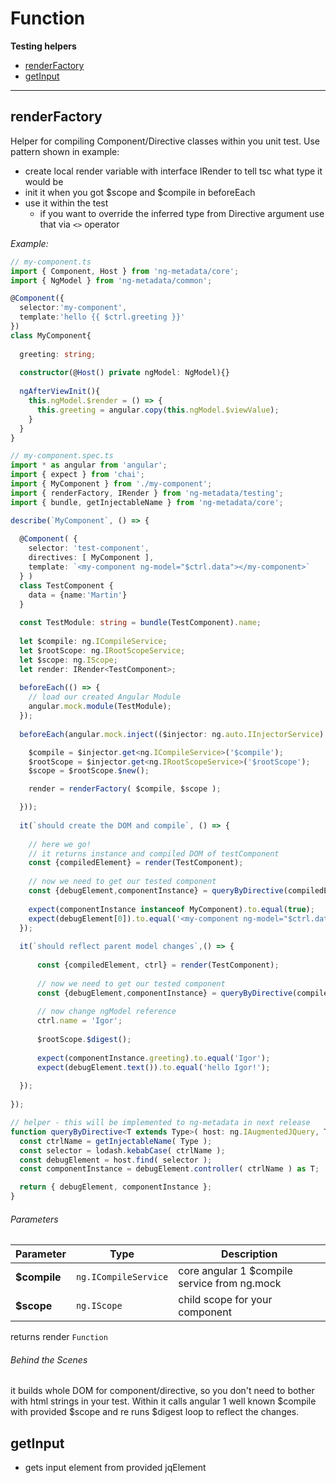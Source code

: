 # Function

**Testing helpers**

- [renderFactory](#renderfactory)
- [getInput](#getinput)

---

## renderFactory
 
Helper for compiling Component/Directive classes within you unit test.
Use pattern shown in example:
  - create local render variable with interface IRender to tell tsc what type it would be
  - init it when you got $scope and $compile in beforeEach
  - use it within the test
    - if you want to override the inferred type from Directive argument use that via `<>` operator

*Example:*

```typescript
// my-component.ts
import { Component, Host } from 'ng-metadata/core';
import { NgModel } from 'ng-metadata/common';

@Component({ 
  selector:'my-component',
  template:'hello {{ $ctrl.greeting }}'
})
class MyComponent{
  
  greeting: string;
  
  constructor(@Host() private ngModel: NgModel){}
  
  ngAfterViewInit(){
    this.ngModel.$render = () => {
      this.greeting = angular.copy(this.ngModel.$viewValue);
    }
  }
}

// my-component.spec.ts
import * as angular from 'angular';
import { expect } from 'chai';
import { MyComponent } from './my-component';
import { renderFactory, IRender } from 'ng-metadata/testing';
import { bundle, getInjectableName } from 'ng-metadata/core';

describe(`MyComponent`, () => {
  
  @Component( {
    selector: 'test-component',
    directives: [ MyComponent ],
    template: `<my-component ng-model="$ctrl.data"></my-component>`
  } )
  class TestComponent {
    data = {name:'Martin'}
  }
  
  const TestModule: string = bundle(TestComponent).name;
  
  let $compile: ng.ICompileService;
  let $rootScope: ng.IRootScopeService;
  let $scope: ng.IScope;
  let render: IRender<TestComponent>;
  
  beforeEach(() => {
    // load our created Angular Module
    angular.mock.module(TestModule);
  });
  
  beforeEach(angular.mock.inject(($injector: ng.auto.IInjectorService) => {

    $compile = $injector.get<ng.ICompileService>('$compile');
    $rootScope = $injector.get<ng.IRootScopeService>('$rootScope');
    $scope = $rootScope.$new();

    render = renderFactory( $compile, $scope );

  }));
  
  it(`should create the DOM and compile`, () => {   
    
    // here we go!
    // it returns instance and compiled DOM of testComponent
    const {compiledElement} = render(TestComponent);
    
    // now we need to get our tested component
    const {debugElement,componentInstance} = queryByDirective(compiledElement,MyComponent);
    
    expect(componentInstance instanceof MyComponent).to.equal(true);
    expect(debugElement[0]).to.equal('<my-component ng-model="$ctrl.data">hello Martin!</my-component>');
  });
  
  it(`should reflect parent model changes`,() => {
  
      const {compiledElement, ctrl} = render(TestComponent);
          
      // now we need to get our tested component
      const {debugElement,componentInstance} = queryByDirective(compiledElement,MyComponent);
      
      // now change ngModel reference
      ctrl.name = 'Igor';
      
      $rootScope.$digest();
      
      expect(componentInstance.greeting).to.equal('Igor');
      expect(debugElement.text()).to.equal('hello Igor!');
          
  });
  
});

// helper - this will be implemented to ng-metadata in next release
function queryByDirective<T extends Type>( host: ng.IAugmentedJQuery, Type: T ) {
  const ctrlName = getInjectableName( Type );
  const selector = lodash.kebabCase( ctrlName );
  const debugElement = host.find( selector );
  const componentInstance = debugElement.controller( ctrlName ) as T;

  return { debugElement, componentInstance };
}
```

###### Parameters

| Parameter     | Type                            | Description                                  |
| ------------- | ------------------------------- |--------------------------------------------- |
| **$compile**  | `ng.ICompileService`            | core angular 1 $compile service from ng.mock |
| **$scope**    | `ng.IScope`                     | child scope for your component               |

returns render `Function`

###### Behind the Scenes

it builds whole DOM for component/directive, so you don't need to bother with html strings in your test.
Within it calls angular 1 well known $compile with provided $scope and re runs $digest loop to reflect the changes. 


## getInput
 
- gets input element from provided jqElement
